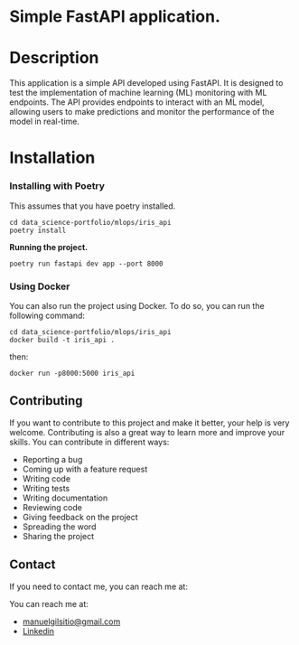 # Simple FastAPI application.

# Description

This application is a simple API developed using FastAPI. It is designed to test the implementation of machine learning (ML) monitoring with ML endpoints. The API provides endpoints to interact with an ML model, allowing users to make predictions and monitor the performance of the model in real-time.

# Installation

### Installing with Poetry

This assumes that you have poetry installed.
```
cd data_science-portfolio/mlops/iris_api
poetry install
```

**Running the project.**

```
poetry run fastapi dev app --port 8000
```

### Using Docker


You can also run the project using Docker. To do so, you can run the following command:

```
cd data_science-portfolio/mlops/iris_api
docker build -t iris_api .
```

then:
```
docker run -p8000:5000 iris_api
```
## Contributing
If you want to contribute to this project and make it better, your help is very welcome. Contributing is also a great way to learn more and improve your skills. You can contribute in different ways:

- Reporting a bug
- Coming up with a feature request
- Writing code
- Writing tests
- Writing documentation
- Reviewing code
- Giving feedback on the project
- Spreading the word
- Sharing the project

## Contact
If you need to contact me, you can reach me at:

You can reach me at: 

- [manuelgilsitio@gmail.com](mailto:manuelgilsitio@gmail.com)
- [Linkedin](www.linkedin.com/in/manuelgilmatheus)